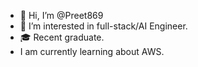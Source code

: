 - 👋 Hi, I’m @Preet869
- 👀 I’m interested in full-stack/AI Engineer. 
- 🎓 Recent graduate.
- I am currently learning about AWS.

<!---
Preet869/Preet869 is a ✨ special ✨ repository because its `README.md` (this file) appears on your GitHub profile.
You can click the Preview link to take a look at your changes.
--->
